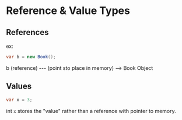 # Reference & Value Types 

## References
ex:
```c#
var b = new Book(); 
```
b (reference) --- (point sto place in memory) --> Book Object

## Values
```c#
var x = 3;
``` 
int `x` stores the "value" rather than a reference with pointer to memory.


